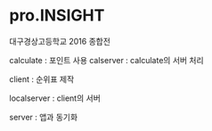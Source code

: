 # pro.INSIGHT
대구경상고등학교 2016 종합전

calculate : 포인트 사용
calserver : calculate의 서버 처리

client : 순위표 제작

localserver : client의 서버

server : 앱과 동기화
